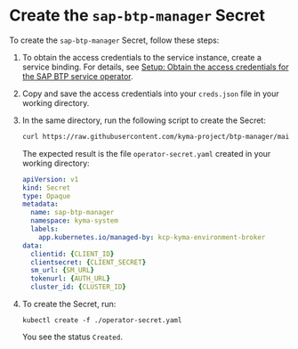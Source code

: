 # Create the `sap-btp-manager` Secret

<!--this content is for OS users only-->
To create the `sap-btp-manager` Secret, follow these steps:
1. To obtain the access credentials to the service instance, create a service binding.  For details, see [Setup: Obtain the access credentials for the SAP BTP service operator](https://github.com/SAP/sap-btp-service-operator#setup).
2. Copy and save the access credentials into your `creds.json` file in your working directory. 
3. In the same directory, run the following script to create the Secret:
   
   ```sh
   curl https://raw.githubusercontent.com/kyma-project/btp-manager/main/hack/create-secret-file.sh | bash -s
   ```

    The expected result is the file `operator-secret.yaml` created in your working directory:

    ```yaml
    apiVersion: v1
    kind: Secret
    type: Opaque
    metadata:
      name: sap-btp-manager
      namespace: kyma-system
      labels:
        app.kubernetes.io/managed-by: kcp-kyma-environment-broker
    data:
      clientid: {CLIENT_ID}
      clientsecret: {CLIENT_SECRET}
      sm_url: {SM_URL}
      tokenurl: {AUTH_URL}
      cluster_id: {CLUSTER_ID}
    ```
4. To create the Secret, run: <!--is this step correct? remove it?-->

    ```
    kubectl create -f ./operator-secret.yaml
    ```

    You see the status `Created`.